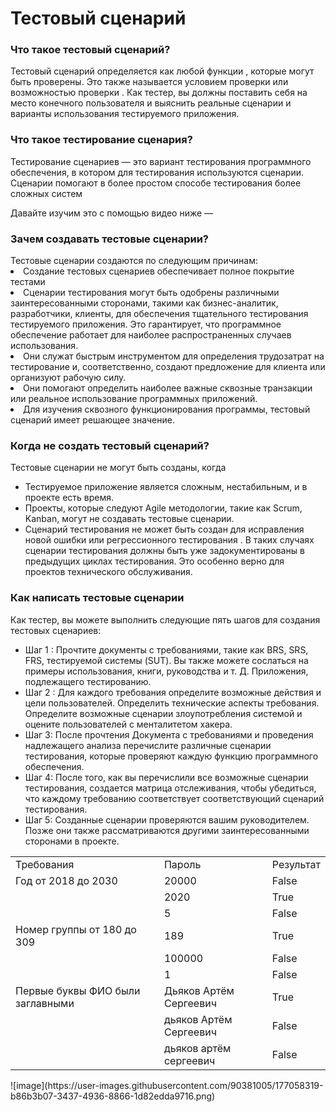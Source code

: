 <h1><b>Тестовый сценарий</b></h1>

<h3>Что такое тестовый сценарий?</H3>
Тестовый сценарий определяется как любой функции , которые могут быть проверены. Это также называется условием проверки или возможностью проверки . Как тестер, вы должны поставить себя на место конечного пользователя и выяснить реальные сценарии и варианты использования тестируемого приложения.

<h3>Что такое тестирование сценария?</h3>
Тестирование сценариев — это вариант тестирования программного обеспечения, в котором для тестирования используются сценарии. Сценарии помогают в более простом способе тестирования более сложных систем

Давайте изучим это с помощью видео ниже —

<h3>Зачем создавать тестовые сценарии?</h3>
Тестовые сценарии создаются по следующим причинам:

<li>Создание тестовых сценариев обеспечивает полное покрытие тестами</li>
<li>Сценарии тестирования могут быть одобрены различными заинтересованными сторонами, такими как бизнес-аналитик, разработчики, клиенты, для обеспечения тщательного тестирования тестируемого приложения. Это гарантирует, что программное обеспечение работает для наиболее распространенных случаев использования.</li>
<li>Они служат быстрым инструментом для определения трудозатрат на тестирование и, соответственно, создают предложение для клиента или организуют рабочую силу.</li>
<li>Они помогают определить наиболее важные сквозные транзакции или реальное использование программных приложений.</li>
<li>Для изучения сквозного функционирования программы, тестовый сценарий имеет решающее значение.</li>
<h3>Когда не создать тестовый сценарий?</h3>
<p>Тестовые сценарии не могут быть созданы, когда</p>
<ul>
<li>Тестируемое приложение является сложным, нестабильным, и в проекте есть время.</li>
<li>Проекты, которые следуют Agile методологии, такие как Scrum, Kanban, могут не создавать тестовые сценарии.</li>
<li>Сценарий тестирования не может быть создан для исправления новой ошибки или регрессионного тестирования . В таких случаях сценарии тестирования должны быть уже задокументированы в предыдущих циклах тестирования. Это особенно верно для проектов технического обслуживания.</li>
</ul>
<h3>Как написать тестовые сценарии</h3>
<p>Как тестер, вы можете выполнить следующие пять шагов для создания тестовых сценариев:</p>
<ul>
<li>Шаг 1 : Прочтите документы с требованиями, такие как BRS, SRS, FRS, тестируемой системы (SUT). Вы также можете сослаться на примеры использования, книги, руководства и т. Д. Приложения, подлежащего тестированию.</li>
<li>Шаг 2 : Для каждого требования определите возможные действия и цели пользователей. Определить технические аспекты требования. Определите возможные сценарии злоупотребления системой и оцените пользователей с менталитетом хакера.</li>
<li>Шаг 3: После прочтения Документа с требованиями и проведения надлежащего анализа перечислите различные сценарии тестирования, которые проверяют каждую функцию программного обеспечения.</li>
<li>Шаг 4: После того, как вы перечислили все возможные сценарии тестирования, создается матрица отслеживания, чтобы убедиться, что каждому требованию соответствует соответствующий сценарий тестирования.</li>
<li>Шаг 5: Созданные сценарии проверяются вашим руководителем. Позже они также рассматриваются другими заинтересованными сторонами в проекте.
</ul>
<table>
  <tr>
    <td>Требования
    <td>Пароль
    <td>Результат
  <tr>
    <td>Год от 2018 до 2030
    <td>20000
    <td>False
  <tr>
    <td>
    <td>2020
    <td>True
  <tr>
    <td>
    <td>5
    <td>False
   <tr>
    <td>Номер группы от 180 до 309
    <td>189
    <td>True
   <tr>
    <td>
    <td>100000
    <td>False
   <tr>
    <td>
    <td>1
    <td>False
   <tr>
    <td>Первые буквы ФИО были заглавными
    <td>Дьяков Артём Сергеевич
    <td>True
   <tr>
    <td>
    <td>дьяков Артём Сергеевич
    <td>False
   <tr>
    <td>
    <td>дьяков артём сергеевич
    <td>False
</table>
<p>
![image](https://user-images.githubusercontent.com/90381005/177058319-b86b3b07-3437-4936-8866-1d82edda9716.png)
</p>

